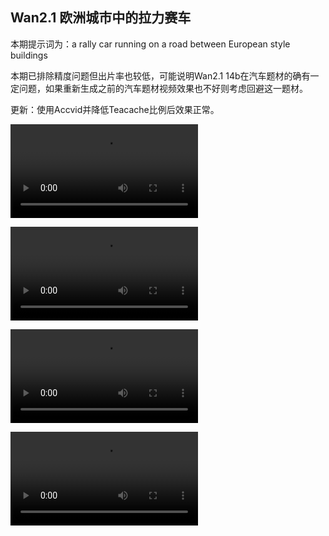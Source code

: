 ## Wan2.1 欧洲城市中的拉力赛车

本期提示词为：a rally car running on a road between European style buildings

本期已排除精度问题但出片率也较低，可能说明Wan2.1 14b在汽车题材的确有一定问题，如果重新生成之前的汽车题材视频效果也不好则考虑回避这一题材。

更新：使用Accvid并降低Teacache比例后效果正常。

<video src="https://github.com/Willian7004/media-blog/blob/main/files/202506/2025060807/Wan2.1_00021.mp4?raw=true" controls style="max-width: 100%;"></video>

<video src="https://github.com/Willian7004/media-blog/blob/main/files/202506/2025060807/Wan2.1_00023.mp4?raw=true" controls style="max-width: 100%;"></video>

<video src="https://github.com/Willian7004/media-blog/blob/main/files/202506/2025060807/Wan2.1_00024.mp4?raw=true" controls style="max-width: 100%;"></video>

<video src="https://github.com/Willian7004/media-blog/blob/main/files/202506/2025060807/Wan2.1_00025.mp4?raw=true" controls style="max-width: 100%;"></video>